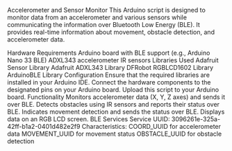 Accelerometer and Sensor Monitor
This Arduino script is designed to monitor data from an accelerometer and various sensors while communicating the information over Bluetooth Low Energy (BLE). It provides real-time information about movement, obstacle detection, and accelerometer data.

Hardware Requirements
Arduino board with BLE support (e.g., Arduino Nano 33 BLE)
ADXL343 accelerometer
IR sensors
Libraries Used
Adafruit Sensor Library
Adafruit ADXL343 Library
DFRobot RGBLCD1602 Library
ArduinoBLE Library
Configuration
Ensure that the required libraries are installed in your Arduino IDE.
Connect the hardware components to the designated pins on your Arduino board.
Upload this script to your Arduino board.
Functionality
Monitors accelerometer data (X, Y, Z axes) and sends it over BLE.
Detects obstacles using IR sensors and reports their status over BLE.
Indicates movement detection and sends the status over BLE.
Displays data on an RGB LCD screen.
BLE Services
Service UUID: 3096261e-325a-42ff-b1a2-0401d482e2f9
Characteristics:
COORD_UUID for accelerometer data
MOVEMENT_UUID for movement status
OBSTACLE_UUID for obstacle detection
